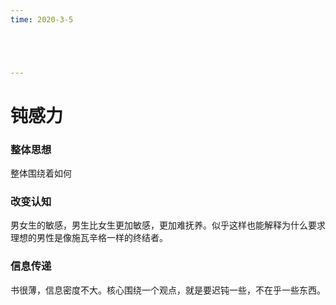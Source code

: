 ```yaml
---
time: 2020-3-5





---
```




# 钝感力

### 整体思想

整体围绕着如何



### 改变认知

男女生的敏感，男生比女生更加敏感，更加难抚养。似乎这样也能解释为什么要求理想的男性是像施瓦辛格一样的终结者。



### 信息传递

书很薄，信息密度不大。核心围绕一个观点，就是要迟钝一些，不在乎一些东西。

